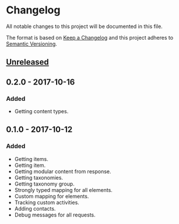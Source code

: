 # Changelog
All notable changes to this project will be documented in this file.

The format is based on [Keep a Changelog](http://keepachangelog.com/en/1.0.0/)
and this project adheres to [Semantic Versioning](http://semver.org/spec/v2.0.0.html).

## [Unreleased]

## 0.2.0 - 2017-10-16
### Added
- Getting content types.

## 0.1.0 - 2017-10-12
### Added
- Getting items.
- Getting item.
- Getting modular content from response.
- Getting taxonomies.
- Getting taxonomy group.
- Strongly typed mapping for all elements.
- Custom mapping for elements.
- Tracking custom activities.
- Adding contacts.
- Debug messages for all requests.

[Unreleased]: https://github.com/Kentico/cloud-sdk-swift/compare/0.2.0...HEAD
